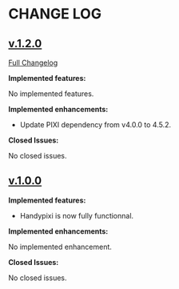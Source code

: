 # CHANGE LOG


## [v.1.2.0](https://github.com/M4dNation/handypixi/tree/v1.2.0)
[Full Changelog](https://github.com/M4dNation/handypixi/compare/v1.0.0...v1.2.0)

**Implemented features:**

No implemented features.

**Implemented enhancements:**

- Update PIXI dependency from v4.0.0 to 4.5.2.

**Closed Issues:**

No closed issues.

## [v.1.0.0](https://github.com/M4dNation/handypixi/tree/v1.0.0)

**Implemented features:**

- Handypixi is now fully functionnal.

**Implemented enhancements:**

No implemented enhancement.

**Closed Issues:**

No closed issues.